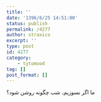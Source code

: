 ```yaml
---
title: ''
date: '1396/6/25 14:51:00'
status: publish
permalink: /4277
author: straxico
excerpt: ''
type: post
id: 4277
category:
    - tytomood
tag: []
post_format: []
---
```

ما اگر نسوزیم، شب چگونه روشن شود؟